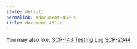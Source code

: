 ```yaml
---
style: default
permalink: Xdocument-451-a
title: document-451-a
---
```

You may also like:
[SCP-143 Testing Log](http://scp-wiki.net/scp-143-testing-log)
[SCP-2344](http://scp-wiki.net/scp-2344)